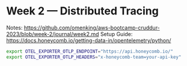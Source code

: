 # Week 2 — Distributed Tracing

Notes: <https://github.com/omenking/aws-bootcamp-cruddur-2023/blob/week-2/journal/week2.md>
Setup Guide: <https://docs.honeycomb.io/getting-data-in/opentelemetry/python/>

```sh
export OTEL_EXPORTER_OTLP_ENDPOINT="https://api.honeycomb.io/"
export OTEL_EXPORTER_OTLP_HEADERS="x-honeycomb-team=your-api-key"
```

